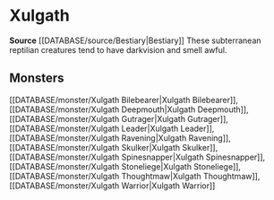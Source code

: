 ﻿---
id: '244'
name: Xulgath
rarity: Common
source: '[[DATABASE/source/Bestiary|Bestiary]]'
trait:
- Xulgath
type: Trait

---
# Xulgath

**Source** [[DATABASE/source/Bestiary|Bestiary]]
These subterranean reptilian creatures tend to have darkvision and smell awful.

## Monsters

[[DATABASE/monster/Xulgath Bilebearer|Xulgath Bilebearer]], [[DATABASE/monster/Xulgath Deepmouth|Xulgath Deepmouth]], [[DATABASE/monster/Xulgath Gutrager|Xulgath Gutrager]], [[DATABASE/monster/Xulgath Leader|Xulgath Leader]], [[DATABASE/monster/Xulgath Ravening|Xulgath Ravening]], [[DATABASE/monster/Xulgath Skulker|Xulgath Skulker]], [[DATABASE/monster/Xulgath Spinesnapper|Xulgath Spinesnapper]], [[DATABASE/monster/Xulgath Stoneliege|Xulgath Stoneliege]], [[DATABASE/monster/Xulgath Thoughtmaw|Xulgath Thoughtmaw]], [[DATABASE/monster/Xulgath Warrior|Xulgath Warrior]]